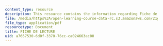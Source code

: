 ```yaml
---
content_type: resource
description: This resource contains the information regarding Fiche de lecture.
file: /media/https%3A/open-learning-course-data-rc.s3.amazonaws.com/21g-302-french-ii-fall-2004/a76575306d0f337076ccca024663ac00_MIT21G_302_F04_lecture_U.pdf
file_type: application/pdf
resourcetype: Document
title: FICHE DE LECTURE
uid: a7657530-6d0f-3370-76cc-ca024663ac00
---
```

